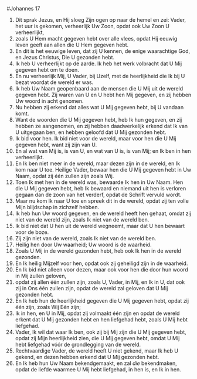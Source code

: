 #Johannes 17
1. Dit sprak Jezus, en Hij sloeg Zijn ogen op naar de hemel en zei: Vader, het uur is gekomen, verheerlijk Uw Zoon, opdat ook Uw Zoon U verheerlijkt,
2. zoals U Hem macht gegeven hebt over alle vlees, opdat Hij eeuwig leven geeft aan allen die U Hem gegeven hebt.
3. En dit is het eeuwige leven, dat zij U kennen, de enige waarachtige God, en Jezus Christus, Die U gezonden hebt.
4. Ik heb U verheerlijkt op de aarde. Ik heb het werk volbracht dat U Mij gegeven hebt om te doen.
5. En nu verheerlijk Mij, U Vader, bij Uzelf, met de heerlijkheid die Ik bij U bezat voordat de wereld er was.
6. Ik heb Uw Naam geopenbaard aan de mensen die U Mij uit de wereld gegeven hebt. Zij waren van U en U hebt hen Mij gegeven, en zij hebben Uw woord in acht genomen.
7. Nu hebben zij erkend dat alles wat U Mij gegeven hebt, bij U vandaan komt.
8. Want de woorden die U Mij gegeven hebt, heb Ik hun gegeven, en zij hebben ze aangenomen, en zij hebben daadwerkelijk erkend dat Ik van U uitgegaan ben, en hebben geloofd dat U Mij gezonden hebt.
9. Ik bid voor hen. Ik bid niet voor de wereld, maar voor hen die U Mij gegeven hebt, want zij zijn van U.
10. En al wat van Mij is, is van U, en wat van U is, is van Mij; en Ik ben in hen verheerlijkt.
11. En Ik ben niet meer in de wereld, maar dezen zijn in de wereld, en Ik kom naar U toe. Heilige Vader, bewaar hen die U Mij gegeven hebt in Uw Naam, opdat zij één zullen zijn zoals Wij.
12. Toen Ik met hen in de wereld was, bewaarde Ik hen in Uw Naam. Hen die U Mij gegeven hebt, heb Ik bewaard en niemand uit hen is verloren gegaan dan de zoon van het verderf, opdat de Schrift vervuld wordt.
13. Maar nu kom Ik naar U toe en spreek dit in de wereld, opdat zij ten volle Mijn blijdschap in zichzelf hebben.
14. Ik heb hun Uw woord gegeven, en de wereld heeft hen gehaat, omdat zij niet van de wereld zijn, zoals Ik niet van de wereld ben.
15. Ik bid niet dat U hen uit de wereld wegneemt, maar dat U hen bewaart voor de boze.
16. Zij zijn niet van de wereld, zoals Ik niet van de wereld ben.
17. Heilig hen door Uw waarheid; Uw woord is de waarheid.
18. Zoals U Mij in de wereld gezonden hebt, heb ook Ik hen in de wereld gezonden.
19. En Ik heilig Mijzelf voor hen, opdat ook zij geheiligd zijn in de waarheid.
20. En Ik bid niet alleen voor dezen, maar ook voor hen die door hun woord in Mij zullen geloven,
21. opdat zij allen één zullen zijn, zoals U, Vader, in Mij, en Ik in U, dat ook zij in Ons één zullen zijn, opdat de wereld zal geloven dat U Mij gezonden hebt.
22. En Ik heb hun de heerlijkheid gegeven die U Mij gegeven hebt, opdat zij één zijn, zoals Wij Eén zijn;
23. Ik in hen, en U in Mij, opdat zij volmaakt één zijn en opdat de wereld erkent dat U Mij gezonden hebt en hen liefgehad hebt, zoals U Mij hebt liefgehad.
24. Vader, Ik wil dat waar Ik ben, ook zij bij Mij zijn die U Mij gegeven hebt, opdat zij Mijn heerlijkheid zien, die U Mij gegeven hebt, omdat U Mij hebt liefgehad vóór de grondlegging van de wereld.
25. Rechtvaardige Vader, de wereld heeft U niet gekend, maar Ik heb U gekend, en dezen hebben erkend dat U Mij gezonden hebt.
26. En Ik heb hun Uw Naam bekendgemaakt, en zal *die* bekendmaken, opdat de liefde waarmee U Mij hebt liefgehad, in hen is, en Ik in hen.
